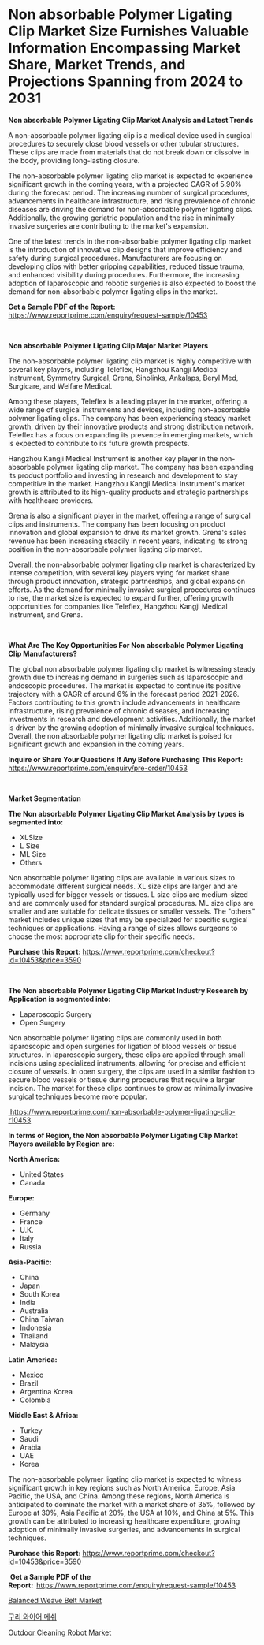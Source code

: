<p><h1>Non absorbable Polymer Ligating Clip Market Size Furnishes Valuable Information Encompassing Market Share, Market Trends, and Projections Spanning from 2024 to 2031</h1></p><p><strong>Non absorbable Polymer Ligating Clip Market Analysis and Latest Trends</strong></p>
<p><p>A non-absorbable polymer ligating clip is a medical device used in surgical procedures to securely close blood vessels or other tubular structures. These clips are made from materials that do not break down or dissolve in the body, providing long-lasting closure.</p><p>The non-absorbable polymer ligating clip market is expected to experience significant growth in the coming years, with a projected CAGR of 5.90% during the forecast period. The increasing number of surgical procedures, advancements in healthcare infrastructure, and rising prevalence of chronic diseases are driving the demand for non-absorbable polymer ligating clips. Additionally, the growing geriatric population and the rise in minimally invasive surgeries are contributing to the market's expansion.</p><p>One of the latest trends in the non-absorbable polymer ligating clip market is the introduction of innovative clip designs that improve efficiency and safety during surgical procedures. Manufacturers are focusing on developing clips with better gripping capabilities, reduced tissue trauma, and enhanced visibility during procedures. Furthermore, the increasing adoption of laparoscopic and robotic surgeries is also expected to boost the demand for non-absorbable polymer ligating clips in the market.</p></p>
<p><strong>Get a Sample PDF of the Report:&nbsp;</strong> <a href="https://www.reportprime.com/enquiry/request-sample/10453">https://www.reportprime.com/enquiry/request-sample/10453</a></p>
<p>&nbsp;</p>
<p><strong>Non absorbable Polymer Ligating Clip Major Market Players</strong></p>
<p><p>The non-absorbable polymer ligating clip market is highly competitive with several key players, including Teleflex, Hangzhou Kangji Medical Instrument, Symmetry Surgical, Grena, Sinolinks, Ankalaps, Beryl Med, Surgicare, and Welfare Medical.</p><p>Among these players, Teleflex is a leading player in the market, offering a wide range of surgical instruments and devices, including non-absorbable polymer ligating clips. The company has been experiencing steady market growth, driven by their innovative products and strong distribution network. Teleflex has a focus on expanding its presence in emerging markets, which is expected to contribute to its future growth prospects.</p><p>Hangzhou Kangji Medical Instrument is another key player in the non-absorbable polymer ligating clip market. The company has been expanding its product portfolio and investing in research and development to stay competitive in the market. Hangzhou Kangji Medical Instrument's market growth is attributed to its high-quality products and strategic partnerships with healthcare providers.</p><p>Grena is also a significant player in the market, offering a range of surgical clips and instruments. The company has been focusing on product innovation and global expansion to drive its market growth. Grena's sales revenue has been increasing steadily in recent years, indicating its strong position in the non-absorbable polymer ligating clip market.</p><p>Overall, the non-absorbable polymer ligating clip market is characterized by intense competition, with several key players vying for market share through product innovation, strategic partnerships, and global expansion efforts. As the demand for minimally invasive surgical procedures continues to rise, the market size is expected to expand further, offering growth opportunities for companies like Teleflex, Hangzhou Kangji Medical Instrument, and Grena.</p></p>
<p>&nbsp;</p>
<p><strong>What Are The Key Opportunities For Non absorbable Polymer Ligating Clip Manufacturers?</strong></p>
<p><p>The global non absorbable polymer ligating clip market is witnessing steady growth due to increasing demand in surgeries such as laparoscopic and endoscopic procedures. The market is expected to continue its positive trajectory with a CAGR of around 6% in the forecast period 2021-2026. Factors contributing to this growth include advancements in healthcare infrastructure, rising prevalence of chronic diseases, and increasing investments in research and development activities. Additionally, the market is driven by the growing adoption of minimally invasive surgical techniques. Overall, the non absorbable polymer ligating clip market is poised for significant growth and expansion in the coming years.</p></p>
<p><strong>Inquire or Share Your Questions If Any Before Purchasing This Report:</strong> <a href="https://www.reportprime.com/enquiry/pre-order/10453">https://www.reportprime.com/enquiry/pre-order/10453</a></p>
<p>&nbsp;</p>
<p><strong>Market Segmentation</strong></p>
<p><strong>The Non absorbable Polymer Ligating Clip Market Analysis by types is segmented into:</strong></p>
<p><ul><li>XLSize</li><li>L Size</li><li>ML Size</li><li>Others</li></ul></p>
<p><p>Non absorbable polymer ligating clips are available in various sizes to accommodate different surgical needs. XL size clips are larger and are typically used for bigger vessels or tissues. L size clips are medium-sized and are commonly used for standard surgical procedures. ML size clips are smaller and are suitable for delicate tissues or smaller vessels. The "others" market includes unique sizes that may be specialized for specific surgical techniques or applications. Having a range of sizes allows surgeons to choose the most appropriate clip for their specific needs.</p></p>
<p><strong>Purchase this Report:&nbsp;</strong><a href="https://www.reportprime.com/checkout?id=10453&price=3590">https://www.reportprime.com/checkout?id=10453&price=3590</a></p>
<p>&nbsp;</p>
<p><strong>The Non absorbable Polymer Ligating Clip Market Industry Research by Application is segmented into:</strong></p>
<p><ul><li>Laparoscopic Surgery</li><li>Open Surgery</li></ul></p>
<p><p>Non absorbable polymer ligating clips are commonly used in both laparoscopic and open surgeries for ligation of blood vessels or tissue structures. In laparoscopic surgery, these clips are applied through small incisions using specialized instruments, allowing for precise and efficient closure of vessels. In open surgery, the clips are used in a similar fashion to secure blood vessels or tissue during procedures that require a larger incision. The market for these clips continues to grow as minimally invasive surgical techniques become more popular.</p></p>
<p><a href="https://www.reportprime.com/non-absorbable-polymer-ligating-clip-r10453">&nbsp;https://www.reportprime.com/non-absorbable-polymer-ligating-clip-r10453</a></p>
<p><strong>In terms of Region, the Non absorbable Polymer Ligating Clip Market Players available by Region are:</strong></p>
<p>
    <p> <strong> North America: </strong>
        <ul>
            <li>United States</li>
            <li>Canada</li>
        </ul>
        </p> 
    <p> <strong> Europe: </strong>
        <ul>
            <li>Germany</li>
            <li>France</li>
            <li>U.K.</li>
            <li>Italy</li>
            <li>Russia</li>
        </ul>
        </p> 
    <p> <strong> Asia-Pacific: </strong>
        <ul>
            <li>China</li>
            <li>Japan</li>
            <li>South Korea</li>
            <li>India</li>
            <li>Australia</li>
            <li>China Taiwan</li>
            <li>Indonesia</li>
            <li>Thailand</li>
            <li>Malaysia</li>
        </ul>
        </p> 
    <p> <strong> Latin America: </strong>
        <ul>
            <li>Mexico</li>
            <li>Brazil</li>
            <li>Argentina Korea</li>
            <li>Colombia</li>
        </ul>
        </p> 
    <p> <strong> Middle East & Africa: </strong>
        <ul>
            <li>Turkey</li>
            <li>Saudi</li>
            <li>Arabia</li>
            <li>UAE</li>
            <li>Korea</li>
        </ul>
    </p>
    </p>
<p><p>The non-absorbable polymer ligating clip market is expected to witness significant growth in key regions such as North America, Europe, Asia Pacific, the USA, and China. Among these regions, North America is anticipated to dominate the market with a market share of 35%, followed by Europe at 30%, Asia Pacific at 20%, the USA at 10%, and China at 5%. This growth can be attributed to increasing healthcare expenditure, growing adoption of minimally invasive surgeries, and advancements in surgical techniques.</p></p>
<p><strong>Purchase this Report: </strong><a href="https://www.reportprime.com/checkout?id=10453&price=3590">https://www.reportprime.com/checkout?id=10453&price=3590</a></p>
<p>&nbsp;<strong>Get a Sample PDF of the Report:&nbsp;&nbsp;</strong><a href="https://www.reportprime.com/enquiry/request-sample/10453">https://www.reportprime.com/enquiry/request-sample/10453</a></p>
<p><strong></strong></p>
<p><p><a href="https://www.linkedin.com/pulse/balanced-weave-belt-market-key-successful-business-strategy-forecast-io9ue?trackingId=EC6aV%2BCohfSfDN%2By7M%2FWoQ%3D%3D">Balanced Weave Belt Market</a></p><p><a href="https://github.com/hxzi07639916/Market-Research-Report-List-2/blob/main/576755274349.md">구리 와이어 메쉬</a></p><p><a href="https://www.linkedin.com/pulse/outdoor-cleaning-robotnbspmarket-focuses-market-share-size-projected-oh5ne?trackingId=ci10GGJG2S9weV8WzOhFhQ%3D%3D">Outdoor Cleaning Robot Market</a></p></p>